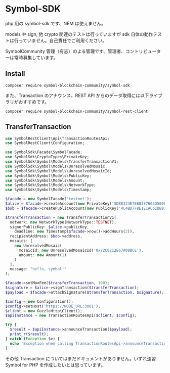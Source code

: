 # Symbol-SDK

php 用の symbol-sdk です、NEM は使えません。

models や sign, 他 crypto 関連のテストは行っていますが sdk 自体の動作テストは行っていません。自己責任でご利用ください。

SymbolCommunity 管理（有志）のよる管理です、管理者、コントリビューターは常時募集しています。

## Install

```
composer require symbol-blockchain-community/symbol-sdk
```

また、Transaction のアナウンス、REST API からのデータ取得には以下ライブラリがおすすめです。

```
composer require symbol-blockchain-community/symbol-rest-client
```

## TransferTransaction

```php
use SymbolRestClient\Api\TransactionRoutesApi;
use SymbolRestClient\Configuration;

use SymbolSdk\Facade\SymbolFacade;
use SymbolSdk\CryptoTypes\PrivateKey;
use SymbolSdk\Symbol\Models\TransferTransactionV1;
use SymbolSdk\Symbol\Models\UnresolvedMosaic;
use SymbolSdk\Symbol\Models\UnresolvedMosaicId;
use SymbolSdk\Symbol\Models\PublicKey;
use SymbolSdk\Symbol\Models\Amount;
use SymbolSdk\Symbol\Models\NetworkType;
use SymbolSdk\Symbol\Models\Timestamp;

$facade = new SymbolFacade('testnet');
$alice = $facade->createAccount(new PrivateKey('5DB8324E7EB83E7665D500B014283260EF312139034E86DFB7EE736503EA****'));
$bob = $facade->createPublicAccount(new PublicKey('4C4BD7F8E1E1AC61DB817089F9416A7EDC18339F06CDC851495B271533FAD13B'));

$transferTransaction = new TransferTransactionV1(
  network: new NetworkType(NetworkType::TESTNET),
  signerPublicKey: $alice->publicKey,
	deadline: new Timestamp($facade->now()->addHours(2)),
  recipientAddress: $bob->address,
  mosaics: [
    new UnresolvedMosaic(
      mosaicId: new UnresolvedMosaicId('0x72C0212E67A08BCE'),
      amount: new Amount(1)
    )
  ],
  message: "hello, symbol!"
);

$facade->setMaxFee($transferTransaction, 100);
$signature = $alice->signTransaction($transferTransaction);
$payload = $facade->attachSignature($transferTransaction, $signature);

$config = new Configuration();
$config->setHost('https://NODE_URL:3001');
$client = new GuzzleHttp\Client();
$apiInstance = new TransactionRoutesApi($client, $config);

try {
  $result = $apiInstance->announceTransaction($payload);
  print_r($result);
} catch (Exception $e) {
  echo 'Exception when calling TransactionRoutesApi->announceTransaction: ', $e->getMessage(), PHP_EOL;
}
```

その他 Transaction についてはまだドキュメントがありません。いずれ速習 Symbol for PHP を作成したいとは思っています。
